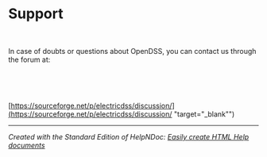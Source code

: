 # Support

&nbsp;

In case of doubts or questions about OpenDSS, you can contact us through the forum at:

&nbsp;

&nbsp;

[https://sourceforge.net/p/electricdss/discussion/](<https://sourceforge.net/p/electricdss/discussion/> "target=\"\_blank\"")


***
_Created with the Standard Edition of HelpNDoc: [Easily create HTML Help documents](<https://www.helpndoc.com/feature-tour>)_
